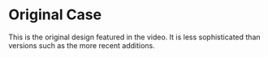 # Original Case

This is the original design featured in the video. It is less sophisticated than versions such as the more recent additions.
